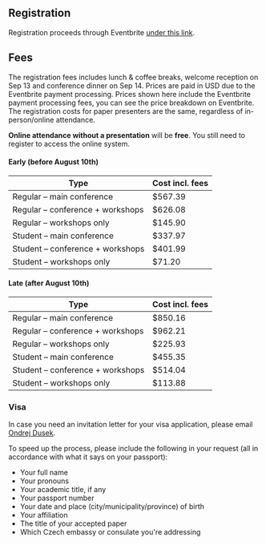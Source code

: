 ## Registration

Registration proceeds through Eventbrite [under this link](https://www.eventbrite.com/e/678564603997). 

## Fees

The registration fees includes lunch & coffee breaks, welcome reception on Sep 13 and conference dinner on Sep 14. 
Prices are paid in USD due to the Eventbrite payment processing.
Prices shown here include the Eventbrite payment processing fees, you can see the price breakdown on Eventbrite.
The registration costs for paper presenters are the same, regardless of in-person/online attendance.

**Online attendance without a presentation** will be **free**. You still need to register to access the online system.

#### Early (before August 10th)

| Type                             | Cost incl. fees |
| ----                             | --- |
| Regular – main conference        | $567.39 |
| Regular – conference + workshops | $626.08 |
| Regular – workshops only         | $145.90 |
| Student – main conference        | $337.97 |
| Student – conference + workshops | $401.99 |
| Student – workshops only         |  $71.20 |

#### Late (after August 10th)

| Type                             | Cost incl. fees |
| ----                             | --- |
| Regular – main conference        | $850.16 |
| Regular – conference + workshops | $962.21 |
| Regular – workshops only         | $225.93 |
| Student – main conference        | $455.35 |
| Student – conference + workshops | $514.04 |
| Student – workshops only         | $113.88 |


### Visa

In case you need an invitation letter for your visa application, please email [Ondrej Dusek](https://ufal.mff.cuni.cz/ondrej-dusek).

To speed up the process, please include the following in your request (all in accordance with what it says on your passport):

* Your full name
* Your pronouns
* Your academic title, if any
* Your passport number
* Your date and place (city/municipality/province) of birth
* Your affiliation
* The title of your accepted paper
* Which Czech embassy or consulate you're addressing

